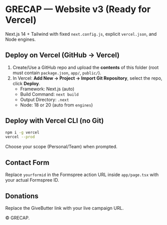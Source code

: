 
# GRECAP — Website v3 (Ready for Vercel)

Next.js 14 + Tailwind with fixed `next.config.js`, explicit `vercel.json`, and Node engines.

## Deploy on Vercel (GitHub → Vercel)
1. Create/Use a GitHub repo and upload the **contents** of this folder (root must contain `package.json`, `app/`, `public/`).
2. In Vercel: **Add New → Project → Import Git Repository**, select the repo, click **Deploy**.
   - Framework: Next.js (auto)
   - Build Command: `next build`
   - Output Directory: `.next`
   - Node: 18 or 20 (auto from `engines`)

## Deploy with Vercel CLI (no Git)
```bash
npm i -g vercel
vercel --prod
```
Choose your scope (Personal/Team) when prompted.

## Contact Form
Replace `yourformid` in the Formspree action URL inside `app/page.tsx` with your actual Formspree ID.

## Donations
Replace the GiveButter link with your live campaign URL.

© GRECAP.
